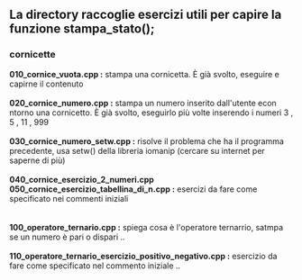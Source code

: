 ## La directory raccoglie esercizi utili per capire la funzione stampa_stato();

### cornicette ###
**010_cornice_vuota.cpp :** stampa una cornicetta. È già svolto, eseguire e capirne il contenuto\
\
**020_cornice_numero.cpp :** stampa un numero inserito dall'utente econ ntorno una cornicetto. È già svolto, eseguirlo più volte inserendo i numeri 3 , 5 , 11 , 999 \
\
**030_cornice_numero_setw.cpp :** risolve il problema che ha il programma precedente, usa setw() della libreria iomanip (cercare su internet per saperne di più)
\
\
**040_cornice_esercizio_2_numeri.cpp**\
**050_cornice_esercizio_tabellina_di_n.cpp :** esercizi da fare come specificato nei commenti iniziali \
\
\
**100_operatore_ternario.cpp :** spiega cosa è l'operatore  ternarrio, satmpa se un numero è pari o dispari ..
\
\
**110_operatore_ternario_esercizio_positivo_negativo.cpp :** esercizio da fare come specificato nel commento iniziale  ..

